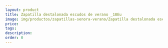 ```yaml
---
layout: product
title: Zapatilla destalonada escudos de verano _18Eu
image: img/productos/zapatillas-senora-verano/Zapatilla destalonada escudos de verano _18Eu.webp
price: 
tags: 
description: 
order: 0
---
```

